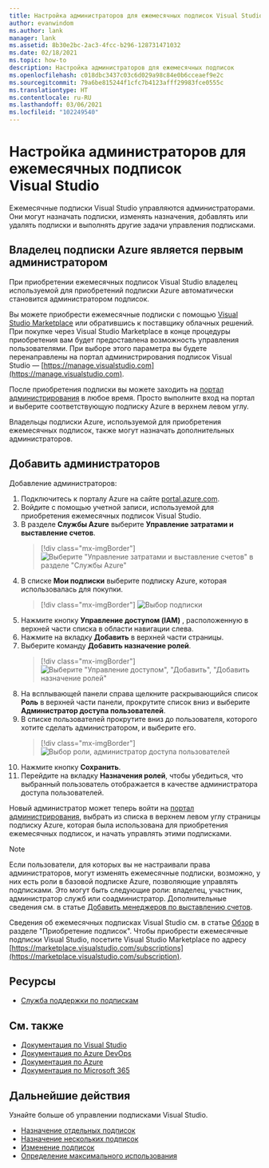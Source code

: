 ```yaml
---
title: Настройка администраторов для ежемесячных подписок Visual Studio | Документация Майкрософт
author: evanwindom
ms.author: lank
manager: lank
ms.assetid: 8b30e2bc-2ac3-4fcc-b296-128731471032
ms.date: 02/18/2021
ms.topic: how-to
description: Настройка администраторов для ежемесячных подписок
ms.openlocfilehash: c018dbc3437c03c6d029a98c84e0b6cceaef9e2c
ms.sourcegitcommit: 79a6be815244f1cfc7b4123afff29983fce0555c
ms.translationtype: HT
ms.contentlocale: ru-RU
ms.lasthandoff: 03/06/2021
ms.locfileid: "102249540"
---
```

# <a name="set-up-admins-for-visual-studio-monthly-subscriptions"></a>Настройка администраторов для ежемесячных подписок Visual Studio

Ежемесячные подписки Visual Studio управляются администраторами. Они могут назначать подписки, изменять назначения, добавлять или удалять подписки и выполнять другие задачи управления подписками.

## <a name="the-azure-subscription-owner-is-the-first-admin"></a>Владелец подписки Azure является первым администратором

При приобретении ежемесячных подписок Visual Studio владелец используемой для приобретений подписки Azure автоматически становится администратором подписок.

Вы можете приобрести ежемесячные подписки с помощью [Visual Studio Marketplace](https://marketplace.visualstudio.com/subscriptions) или обратившись к поставщику облачных решений. При покупке через Visual Studio Marketplace в конце процедуры приобретения вам будет предоставлена возможность управления пользователями. При выборе этого параметра вы будете перенаправлены на портал администрирования подписок Visual Studio — [https://manage.visualstudio.com](https://manage.visualstudio.com).

После приобретения подписки вы можете заходить на [портал администрирования](https://manage.visualstudio.com) в любое время. Просто выполните вход на портал и выберите соответствующую подписку Azure в верхнем левом углу.

Владельцы подписки Azure, используемой для приобретения ежемесячных подписок, также могут назначать дополнительных администраторов.

## <a name="add-admins"></a>Добавить администраторов

Добавление администраторов:

1. Подключитесь к порталу Azure на сайте [portal.azure.com](https://portal.azure.com).
2. Войдите с помощью учетной записи, используемой для приобретения ежемесячных подписок Visual Studio.
3. В разделе **Службы Azure** выберите **Управление затратами и выставление счетов**.
   > [!div class="mx-imgBorder"]
   > ![Выберите "Управление затратами и выставление счетов" в разделе "Службы Azure"](_img/cloud-admin/azure-cost-billing.png "Выберите «Управление затратами» в группе служб Azure.")
4. В списке **Мои подписки** выберите подписку Azure, которая использовалась для покупки.
   > [!div class="mx-imgBorder"]
   > ![Выбор подписки](_img/cloud-admin/subscription-list.png "Выберите подписку Azure, которую вы хотите использовать для выполнения покупки.")
5. Нажмите кнопку **Управление доступом (IAM)** , расположенную в верхней части списка в области навигации слева.
6. Нажмите на вкладку **Добавить** в верхней части страницы.
7. Выберите команду **Добавить назначение ролей**.
   > [!div class="mx-imgBorder"]
   > ![Выберите "Управление доступом", "Добавить", "Добавить назначение ролей"](_img/cloud-admin/access-control-add.png "В списке слева выберите «Управление доступом» и нажмите кнопку «Добавить».")
8. На всплывающей панели справа щелкните раскрывающийся список **Роль** в верхней части панели, прокрутите список вниз и выберите **Администратор доступа пользователей**.
9. В списке пользователей прокрутите вниз до пользователя, которого хотите сделать администратором, и выберите его. 
   > [!div class="mx-imgBorder"]
   > ![Выбор роли, администратор доступа пользователей](_img/cloud-admin/add-role-user-access-admin.png "Выберите Роль, щелкните Администратор доступа пользователей и укажите имя пользователя, чтобы сделать его администратором.")
10. Нажмите кнопку **Сохранить**.
11. Перейдите на вкладку **Назначения ролей**, чтобы убедиться, что выбранный пользователь отображается в качестве администратора доступа пользователей.

Новый администратор может теперь войти на [портал администрирования](https://manage.visualstudio.com), выбрать из списка в верхнем левом углу страницы подписку Azure, которая была использована для приобретения ежемесячных подписок, и начать управлять этими подписками.

> [!NOTE]
> Если пользователи, для которых вы не настраивали права администраторов, могут изменять ежемесячные подписки, возможно, у них есть роли в базовой подписке Azure, позволяющие управлять подписками. Это могут быть следующие роли: владелец, участник, администратор служб или соадминистратор. Дополнительные сведения см. в статье [Добавить менеджеров по выставлению счетов](/azure/devops/organizations/billing/add-backup-billing-managers).

Сведения об ежемесячных подписках Visual Studio см. в статье [Обзор](vscloud-overview.md) в разделе "Приобретение подписок". Чтобы приобрести ежемесячные подписки Visual Studio, посетите Visual Studio Marketplace по адресу [https://marketplace.visualstudio.com/subscriptions](https://marketplace.visualstudio.com/subscription).

## <a name="resources"></a>Ресурсы
- [Служба поддержки по подпискам](https://visualstudio.microsoft.com/subscriptions/support/)


## <a name="see-also"></a>См. также
- [Документация по Visual Studio](/visualstudio/)
- [Документация по Azure DevOps](/azure/devops/)
- [Документация по Azure](/azure/)
- [Документация по Microsoft 365](/microsoft-365/)

## <a name="next-steps"></a>Дальнейшие действия
Узнайте больше об управлении подписками Visual Studio.
- [Назначение отдельных подписок](assign-license.md)
- [Назначение нескольких подписок](assign-license-bulk.md)
- [Изменение подписок](edit-license.md)
- [Определение максимального использования](maximum-usage.md)